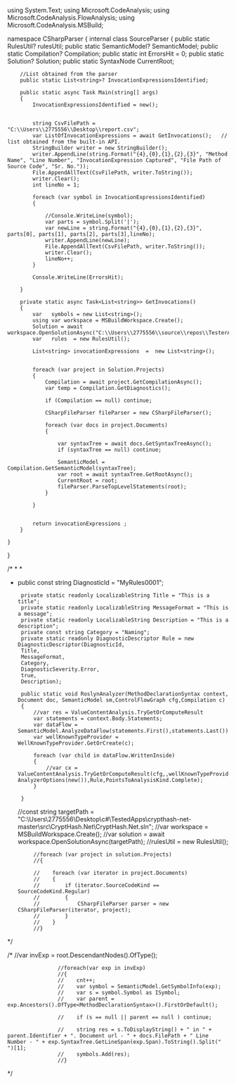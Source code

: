 using System.Text;
using Microsoft.CodeAnalysis;
using Microsoft.CodeAnalysis.FlowAnalysis;
using Microsoft.CodeAnalysis.MSBuild;

namespace CSharpParser
{
    internal class SourceParser
    {
        public static RulesUtil? rulesUtil;
        public static SemanticModel? SemanticModel;
        public static Compilation? Compilation;
        public static int ErrorsHit = 0;
        public static Solution? Solution;
        public static SyntaxNode CurrentRoot; 

        //List obtained from the parser
        public static List<string>? InvocationExpressionsIdentified; 

        public static async Task Main(string[] args)
        {
            InvocationExpressionsIdentified = new();


            string CsvFilePath = "C:\\Users\\2775556\\Desktop\\report.csv";
            var ListOfInvocationExpressions = await GetInvocations();   // list obtained from the built-in API.
            StringBuilder writer = new StringBuilder();
            writer.AppendLine(string.Format("{4},{0},{1},{2},{3}", "Method Name", "Line Number", "InvocationExpression Captured", "File Path of Source Code", "Sr. No."));
            File.AppendAllText(CsvFilePath, writer.ToString());
            writer.Clear();
            int lineNo = 1;

            foreach (var symbol in InvocationExpressionsIdentified)
            {
         
                //Console.WriteLine(symbol); 
                var parts = symbol.Split('|');
                var newLine = string.Format("{4},{0},{1},{2},{3}", parts[0], parts[1], parts[2], parts[3],lineNo);
                writer.AppendLine(newLine);
                File.AppendAllText(CsvFilePath, writer.ToString());
                writer.Clear();
                lineNo++;
            }

            Console.WriteLine(ErrorsHit);

        }

        private static async Task<List<string>> GetInvocations()
        {
            var   symbols = new List<string>(); 
            using var workspace = MSBuildWorkspace.Create();
            Solution = await workspace.OpenSolutionAsync("C:\\Users\\2775556\\source\\repos\\TesterApp\\TesterApp.sln");
            var   rules  = new RulesUtil();

            List<string> invocationExpressions  =  new List<string>();

            
            foreach (var project in Solution.Projects)
            {
                Compilation = await project.GetCompilationAsync();
                var temp = Compilation.GetDiagnostics();
                
                if (Compilation == null) continue;

                CSharpFileParser fileParser = new CSharpFileParser();

                foreach (var docs in project.Documents)
                {
                    
                    var syntaxTree = await docs.GetSyntaxTreeAsync();
                    if (syntaxTree == null) continue;
                
                    SemanticModel = Compilation.GetSemanticModel(syntaxTree);
                    var root = await syntaxTree.GetRootAsync();
                    CurrentRoot = root; 
                    fileParser.ParseTopLevelStatements(root);
                }

            }

            
            return invocationExpressions ;
        }

    }

    
}





/*
 * 
 * 
 * public const string DiagnosticId = "MyRules0001";

        private static readonly LocalizableString Title = "This is a title";
        private static readonly LocalizableString MessageFormat = "This is a message";
        private static readonly LocalizableString Description = "This is a description";
        private const string Category = "Naming";
        private static readonly DiagnosticDescriptor Rule = new DiagnosticDescriptor(DiagnosticId,
        Title,
        MessageFormat,
        Category,
        DiagnosticSeverity.Error,
        true,
        Description);

        public static void RoslynAnalyzer(MethodDeclarationSyntax context, Document doc, SemanticModel sm,ControlFlowGraph cfg,Compilation c)
        {
            //var res = ValueContentAnalysis.TryGetOrComputeResult
            var statements = context.Body.Statements;
            var dataFlow = SemanticModel.AnalyzeDataFlow(statements.First(),statements.Last());
            var wellKnownTypeProvider = WellKnownTypeProvider.GetOrCreate(c);
            
            foreach (var child in dataFlow.WrittenInside)
            {
                //var cx = ValueContentAnalysis.TryGetOrComputeResult(cfg,,wellKnownTypeProvider,new AnalyzerOptions(new()),Rule,PointsToAnalysisKind.Complete);
            }

        }






    //const string targetPath = "C:\\Users\\2775556\\Desktop\\c#\\TestedApps\\crypthash-net-master\\src\\CryptHash.Net\\CryptHash.Net.sln";
            //var workspace = MSBuildWorkspace.Create();
            //var solution = await workspace.OpenSolutionAsync(targetPath);
            //rulesUtil = new RulesUtil();


            //foreach (var project in solution.Projects)
            //{

            //    foreach (var iterator in project.Documents)
            //    {
            //        if (iterator.SourceCodeKind == SourceCodeKind.Regular)
            //        {
            //            CSharpFileParser parser = new CSharpFileParser(iterator, project);
            //        }
            //    }
            //}
 */



/*
 //var invExp = root.DescendantNodes().OfType<InvocationExpressionSyntax>();

                    //foreach(var exp in invExp)
                    //{
                    //    cnt++; 
                    //    var symbol = SemanticModel.GetSymbolInfo(exp);
                    //    var s = symbol.Symbol as ISymbol;
                    //    var parent = exp.Ancestors().OfType<MethodDeclarationSyntax>().FirstOrDefault();

                    //    if (s == null || parent == null ) continue;

                    //    string res = s.ToDisplayString() + " in " + parent.Identifier + ". Document url - " + docs.FilePath + " Line Number - " + exp.SyntaxTree.GetLineSpan(exp.Span).ToString().Split(" ")[1];
                    //    symbols.Add(res);
                    //}
 */
